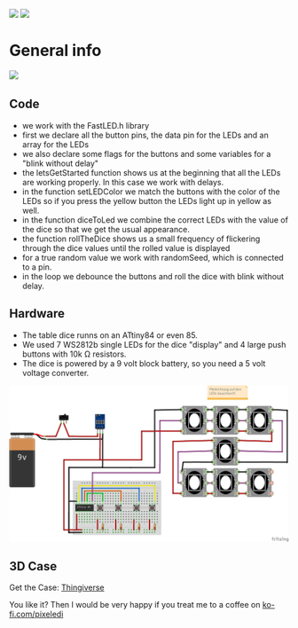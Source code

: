 <img src="https://img.shields.io/badge/-ATtiny%20Project-blue.svg?&amp;style=flat-square&amp" style="max-width: 100%;"> <img src="https://img.shields.io/badge/-PlattformIO-orange.svg?&amp;style=flat-square&amp" style="max-width: 100%;">


# General info
[![](https://yt-embed.live/embed?v=09OOl_hkTiM)](http://www.youtube.com/watch?v=09OOl_hkTiM "electronic table dice")

## Code
- we work with the FastLED.h library
- first we declare all the button pins, the data pin for the LEDs and an array for the LEDs
- we also declare some flags for the buttons and some variables for a "blink without delay"
- the letsGetStarted function shows us at the beginning that all the LEDs are working properly. In this case we work with delays.
- in the function setLEDColor we match the buttons with the color of the LEDs so if you press the yellow button the LEDs light up in yellow as well.
- in the function diceToLed we combine the correct LEDs with the value of the dice so that we get the usual appearance.
- the function rollTheDice shows us a small frequency of flickering through the dice values until the rolled value is displayed
- for a true random value we work with randomSeed, which is connected to a pin.
- in the loop we debounce the buttons and roll the dice with blink without delay.

## Hardware
- The table dice runns on an ATtiny84 or even 85.
- We used 7 WS2812b single LEDs for the dice "display" and 4 large push buttons with 10k Ω resistors. 
- The dice is powered by a 9 volt block battery, so you need a 5 volt voltage converter. 
 
![Verdrahtung](https://github.com/pixelEDI/attiny_table_dice/blob/main/tableDice_wiring.jpg)


## 3D Case
Get the Case:  [Thingiverse](https://www.thingiverse.com/thing:5432878)

You like it? Then I would be very happy if you treat me to a coffee on [ko-fi.com/pixeledi](https://www.ko-fi.com/pixeledi)
